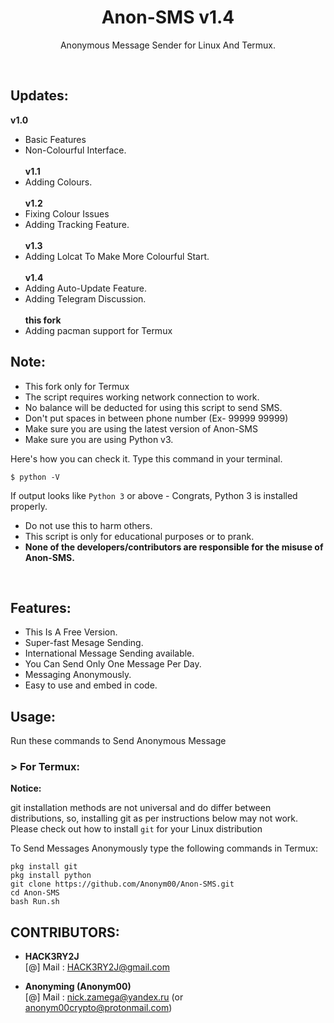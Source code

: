 <h1 align="center">Anon-SMS v1.4</h1>
<p align="center">Anonymous Message Sender for Linux And Termux.</p><br>

## Updates:
**v1.0**<br>
* Basic Features<br>
* Non-Colourful Interface.<br><br>
**v1.1**<br>
* Adding Colours.<br><br>
**v1.2**<br>
* Fixing Colour Issues<br>
* Adding Tracking Feature.<br><br>
**v1.3**<br>
* Adding Lolcat To Make More Colourful Start.<br><br>
**v1.4**<br>
* Adding Auto-Update Feature.<br>
* Adding Telegram Discussion.<br><br>
**this fork**<br>
* Adding pacman support for Termux

## Note:

- This fork only for Termux
- The script requires working network connection to work.
- No balance will be deducted for using this script to send SMS.
- Don't put spaces in between phone number (Ex- 99999 99999)
- Make sure you are using the latest version of Anon-SMS
- Make sure you are using Python v3.

Here's how you can check it. Type this command in your terminal.
```
$ python -V
```
If output looks like `Python 3` or above - Congrats, Python 3 is installed properly.

- Do not use this to harm others.
- This script is only for educational purposes or to prank.
- **None of the developers/contributors are responsible for the misuse of Anon-SMS.**
<br>

## Features:

- This Is A Free Version.
- Super-fast Mesage Sending.
- International Message Sending available.
- You Can Send Only One Message Per Day.
- Messaging Anonymously.
- Easy to use and embed in code.

## Usage:

Run these commands to Send Anonymous Message

### > For Termux:

**Notice:** 

git installation methods are not universal and do differ between distributions,
so, installing git as per instructions below may not work.
Please check out how to install `git` for your Linux distribution

To Send Messages Anonymously type the following commands in Termux:
```
pkg install git
pkg install python
git clone https://github.com/Anonym00/Anon-SMS.git
cd Anon-SMS
bash Run.sh
```

## CONTRIBUTORS:

- **HACK3RY2J** <br>
[@] Mail : HACK3RY2J@gmail.com

- **Anonyming (Anonym00)** <br>
[@] Mail : nick.zamega@yandex.ru (or anonym00crypto@protonmail.com)
